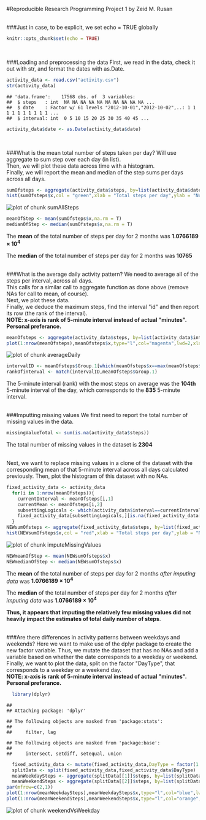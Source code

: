 #Reproducible Research Programming Project 1
by Zeid M. Rusan  
&nbsp;

###Just in case, to be explicit, we set echo = TRUE globally

```r
knitr::opts_chunk$set(echo = TRUE)
```
&nbsp;

###Loading and preprocessing the data
First, we read in the data, check it out with str, and format the dates with as.Date.

```r
activity_data <- read.csv("activity.csv")
str(activity_data)
```

```
## 'data.frame':	17568 obs. of  3 variables:
##  $ steps   : int  NA NA NA NA NA NA NA NA NA NA ...
##  $ date    : Factor w/ 61 levels "2012-10-01","2012-10-02",..: 1 1 1 1 1 1 1 1 1 1 ...
##  $ interval: int  0 5 10 15 20 25 30 35 40 45 ...
```

```r
activity_data$date <- as.Date(activity_data$date)
```
&nbsp;

###What is the mean total number of steps taken per day?
Will use aggregate to sum step over each day (in list).  
Then, we will plot these data across time with a histogram.  
Finally, we will report the mean and median of the step sums per days across all days.

```r
sumOfsteps <- aggregate(activity_data$steps, by=list(activity_data$date), FUN=sum)
hist(sumOfsteps$x,col = "green",xlab = "Total steps per day",ylab = "Number of days",breaks = 8,main = "Number of steps for two months")
```

![plot of chunk sumAllSteps](figure/sumAllSteps-1.png)

```r
meanOfStep <- mean(sumOfsteps$x,na.rm = T)
medianOfStep <- median(sumOfsteps$x,na.rm = T)
```
The **mean** of the total number of steps per day for 2 months was **1.0766189 &times; 10<sup>4</sup>**

The **median** of the total number of steps per day for 2 months was **10765**  
&nbsp;  


###What is the average daily activity pattern?
We need to average all of the steps per interval, across all days.  
This calls for a similar call to aggregate function as done above (remove NAs for call to mean, of course).  
Next, we plot these data.  
Finally, we deduce the maximum steps, find the interval "id" and then report its row (the rank of the interval).  
**NOTE: x-axis is rank of 5-minute interval instead of actual "minutes". Personal preferance.**

```r
meanOfsteps <- aggregate(activity_data$steps, by=list(activity_data$interval), FUN=mean,na.rm=T)
plot(1:nrow(meanOfsteps),meanOfsteps$x,type="l",col="magenta",lwd=2,xlab="5-minute interval",ylab="Average number of steps",main="Average number of steps per 5-minute interval across all days")
```

![plot of chunk averageDaily](figure/averageDaily-1.png)

```r
intervalID <- meanOfsteps$Group.1[which(meanOfsteps$x==max(meanOfsteps$x))]
rankOfinterval <- match(intervalID,meanOfsteps$Group.1)
```
The 5-minute interval (rank) with the most steps on average was the **104th** 5-minute interval of the day, which corresponds to the **835** 5-minute interval.  
&nbsp;  
  
  
###Imputting missing values
We first need to report the total number of missing values in the data.

```r
missingValueTotal <- sum(is.na(activity_data$steps))
```
The total number of missing values in the dataset is **2304**  
&nbsp;  

Next, we want to replace missing values in a clone of the dataset with the corresponding mean of that 5-minute interval across all days calculated previously.
Then, plot the histogram of this dataset with no NAs.

```r
fixed_activity_data <- activity_data
  for(i in 1:nrow(meanOfsteps)){
    currentInterval <- meanOfsteps[i,1]
    currentMean <- meanOfsteps[i,2]
    subsettingLogicals <- which(activity_data$interval==currentInterval)
    fixed_activity_data[subsettingLogicals,][is.na(fixed_activity_data[subsettingLogicals,])] <- currentMean
  }
NEWsumOfsteps <- aggregate(fixed_activity_data$steps, by=list(fixed_activity_data$date), FUN=sum)
hist(NEWsumOfsteps$x,col = "red",xlab = "Total steps per day",ylab = "Number of days",breaks = 8,main = "Number of steps for two months")
```

![plot of chunk imputeMissingValues](figure/imputeMissingValues-1.png)

```r
NEWmeanOfStep <- mean(NEWsumOfsteps$x)
NEWmedianOfStep <- median(NEWsumOfsteps$x)
```
The **mean** of the total number of steps per day for 2 months *after imputing data* was **1.0766189 &times; 10<sup>4</sup>**

The **median** of the total number of steps per day for 2 months *after imputing data* was **1.0766189 &times; 10<sup>4</sup>**  

**Thus, it appears that imputing the relatively few missing values did not heavily impact the estimates of total daily number of steps**.  
&nbsp; 

###Are there differences in activity patterns between weekdays and weekends?
Here we want to make use of the dplyr package to create the new factor variable. Thus, we mutate the dataset that has no NAs and add a variable based on whether the date corresponds to a weekday or weekend.  
Finally, we want to plot the data, split on the factor "DayType", that corresponds to a weekday or a weekend day.  
**NOTE: x-axis is rank of 5-minute interval instead of actual "minutes". Personal preferance.**

```r
  library(dplyr)
```

```
## 
## Attaching package: 'dplyr'
```

```
## The following objects are masked from 'package:stats':
## 
##     filter, lag
```

```
## The following objects are masked from 'package:base':
## 
##     intersect, setdiff, setequal, union
```

```r
  fixed_activity_data <- mutate(fixed_activity_data,DayType = factor(1 * (weekdays(fixed_activity_data$date)=="Saturday"|weekdays(fixed_activity_data$date)=="Sunday"),labels = c("Weekday","Weekend")))
  splitData <- split(fixed_activity_data,fixed_activity_data$DayType)
  meanWeekdaySteps <- aggregate(splitData[[1]]$steps, by=list(splitData[[1]]$interval), FUN=mean)
  meanWeekendSteps <- aggregate(splitData[[2]]$steps, by=list(splitData[[2]]$interval), FUN=mean)
par(mfrow=c(2,1))
plot(1:nrow(meanWeekdaySteps),meanWeekdaySteps$x,type="l",col="blue",lwd=2,xlab="5-minute interval",ylab="Average number of steps",main="Average number of steps per 5-minute interval across weekdays",ylim=c(0,250))
plot(1:nrow(meanWeekendSteps),meanWeekendSteps$x,type="l",col="orange",lwd=2,xlab="5-minute interval",ylab="Average number of steps",main="Average number of steps per 5-minute interval across weekends",ylim=c(0,250))
```

![plot of chunk weekendVsWeekday](figure/weekendVsWeekday-1.png)

